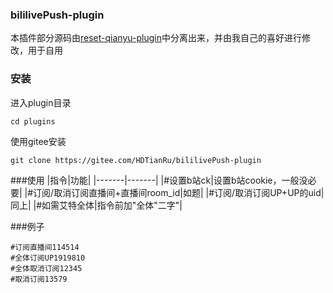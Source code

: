 ### bililivePush-plugin
本插件部分源码由[reset-qianyu-plugin](https://gitee.com/think-first-sxs/reset-qianyu-plugin)中分离出来，并由我自己的喜好进行修改，用于自用
### 安装
进入plugin目录
```
cd plugins
```
使用gitee安装
```
git clone https://gitee.com/HDTianRu/bililivePush-plugin
```
###使用
|指令|功能|
|-------|-------|
|#设置b站ck|设置b站cookie，一般没必要|
|#订阅/取消订阅直播间+直播间room_id|如题|
|#订阅/取消订阅UP+UP的uid|同上|
|#如需艾特全体|指令前加"全体"二字"|

###例子
```
#订阅直播间114514
#全体订阅UP1919810
#全体取消订阅12345
#取消订阅13579
```
